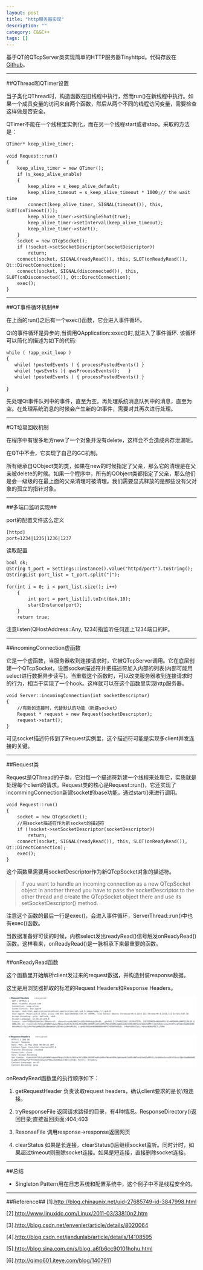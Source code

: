 ```yaml
---
layout: post
title: "http服务器实现"
description: ""
category: C&&C++
tags: []
---
```


基于QT的QTcpServer类实现简单的HTTP服务器Tinyhttpd。代码存放在[Github](https://github.com/Huangtuzhi/Tinyhttpd)。

-------------------------------------

##QThread和QTimer设置

当子类化QThread时，构造函数在旧线程中执行，然而run()在新线程中执行。如果一个成员变量的访问来自两个函数，然后从两个不同的线程访问变量，需要检查这样做是否安全。

QTimer不能在一个线程里实例化，而在另一个线程start或者stop。采取的方法是：

```
QTimer* keep_alive_timer;

void Request::run()
{
    keep_alive_timer = new QTimer();
    if (s_keep_alive_enable)
    {
        keep_alive = s_keep_alive_default;
        keep_alive_timeout = s_keep_alive_timeout * 1000;// the wait time
        connect(keep_alive_timer, SIGNAL(timeout()), this, SLOT(onTimeout()));
        keep_alive_timer->setSingleShot(true);
        keep_alive_timer->setInterval(keep_alive_timeout);
        keep_alive_timer->start();
    }
    socket = new QTcpSocket();
    if (!socket->setSocketDescriptor(socketDescriptor))
        return;
    connect(socket, SIGNAL(readyRead()), this, SLOT(onReadyRead()), Qt::DirectConnection);
    connect(socket, SIGNAL(disconnected()), this, SLOT(onDisconnected()), Qt::DirectConnection);
    exec();
}
```
---------------------------------------

##QT事件循环机制##

在上面的run()之后有一个exec()函数，它会进入事件循环。

Qt的事件循环是异步的,当调用QApplication::exec()时,就进入了事件循环. 该循环可以简化的描述为如下的代码:
 
```
while ( !app_exit_loop )
{
   while( !postedEvents ) { processPostedEvents() }
   while( !qwsEvnts ){ qwsProcessEvents();   }
   while( !postedEvents ) { processPostedEvents() }
 
}
```
先处理Qt事件队列中的事件，直至为空。再处理系统消息队列中的消息，直至为空。在处理系统消息的时候会产生新的Qt事件，需要对其再次进行处理。

------------------------------------------

#QT垃圾回收机制

在程序中有很多地方new了一个对象并没有delete，这样会不会造成内存泄漏呢。

在QT中不会，它实现了自己的GC机制。

所有继承自QObject类的类，如果在new的时候指定了父亲，那么它的清理是在父亲被delete的时候。如果一个程序中，所有的QObject类都指定了父亲，那么他们是会一级级的在最上面的父亲清理时被清理。我们需要显式释放的是那些没有父对象的孤立的指针对象。

---------------------------------------

##多端口监听实现##

port的配置文件这么定义

```
[httpd]
port=1234|1235|1236|1237
```
读取配置

```
bool ok;
QString t_port = Settings::instance().value("httpd/port").toString();
QStringList port_list = t_port.split("|");

for(int i = 0; i < port_list.size(); i++)
    {
        int port = port_list[i].toInt(&ok,10);
        startInstance(port);
    }
    return true;
```
注意listen(QHostAddress::Any, 1234)指监听任何连上1234端口的IP。

---------------------------------------

##incomingConnection虚函数

它是一个虚函数，当服务器收到连接请求时，它被QTcpServer调用。它在底层创建一个QTcpSocket，设置socket描述符并把描述符加入内部的列表(内部可能用select进行数据异步读写)。当重载这个函数时，可以改变服务器收到连接请求时的行为，相当于实现了一个hook。这样就可以在这个函数里实现http服务器。

```
void Server::incomingConnection(int socketDescriptor)
{
	//有新的连接时，代替默认的功能（新建socket）
    Request * request = new Request(socketDescriptor);
    request->start();
}

```
可见socket描述符传到了Request实例里，这个描述符可能是实现多client并发连接的关键。

-----------------------------------

##Request类

Request是QThread的子类，它对每一个描述符新建一个线程来处理它，实质就是处理每个client的请求。Request类的核心是Request::run()，它还实现了incommingConnection新建socket的base功能，通过start()来进行调用。

```
void Request::run()
{
    socket = new QTcpSocket();
    //用socket描述符作为新socket的描述符
    if (!socket->setSocketDescriptor(socketDescriptor))
        return;
    connect(socket, SIGNAL(readyRead()), this, SLOT(onReadyRead()), Qt::DirectConnection);
    exec();
}
```
这个函数里需要用socketDescriptor作为新QTcpSocket对象的描述符。

> If you want to handle an incoming connection as a new QTcpSocket object in another thread you have to pass the socketDescriptor to the other thread and create the QTcpSocket object there and use its setSocketDescriptor() method.

注意这个函数的最后一行是exec()，会进入事件循环，ServerThread::run()中也有exec()函数。

当数据准备好可读的时候，内核select发出readyRead()信号触发onReadyRead()函数。这样看来，onReadyRead()是一脉相承下来最重要的函数。

------------------------------------

##onReadyRead函数

这个函数里开始解析client发过来的request数据，并构造封装response数据。

这里是用浏览器抓取的标准的Request Headers和Response Headers。

![图片](/assets/images/httpserver-1.png)

![图片](/assets/images/httpserver-2.png)

onReadyRead函数里的执行顺序如下：

1. getRequestHeader
负责读取request headers，确认client要求的是长\短连接。

2. tryResponseFile
返回请求路径的目录，有4种情况。ResponseDirectory()返回目录;直接返回页面;404;403

3. ResonseFile
调用response->response返回网页

4. clearStatus
如果是长连接，clearStatus()后继续socket监听。同时计时，如果超过timeout则删除socket连接。如果是短连接，直接删除socket连接。

-------------------------------------

##总结

+ Singleton Pattern用在日志系统和配置系统中，这个例子中不是线程安全的。


------------------------------------

##Reference##
[1].http://blog.chinaunix.net/uid-27685749-id-3847998.html

[2].http://www.linuxidc.com/Linux/2011-03/33810p2.htm

[3].http://blog.csdn.net/envenler/article/details/8020064

[4].http://blog.csdn.net/jandunlab/article/details/14108595

[5].http://blog.sina.com.cn/s/blog_a6fb6cc90101hohu.html

[6].http://qimo601.iteye.com/blog/1407911